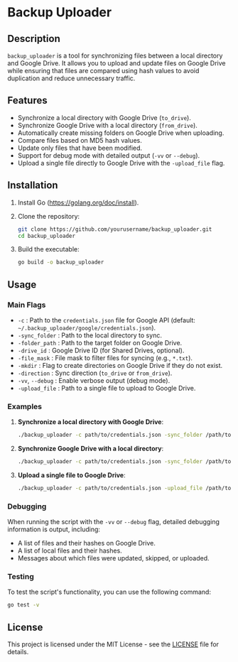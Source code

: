 
# Backup Uploader

## Description

`backup_uploader` is a tool for synchronizing files between a local directory and Google Drive. It allows you to upload and update files on Google Drive while ensuring that files are compared using hash values to avoid duplication and reduce unnecessary traffic.

## Features

- Synchronize a local directory with Google Drive (`to_drive`).
- Synchronize Google Drive with a local directory (`from_drive`).
- Automatically create missing folders on Google Drive when uploading.
- Compare files based on MD5 hash values.
- Update only files that have been modified.
- Support for debug mode with detailed output (`-vv` or `--debug`).
- Upload a single file directly to Google Drive with the `-upload_file` flag.

## Installation

1. Install Go (https://golang.org/doc/install).
2. Clone the repository:
   ```sh
   git clone https://github.com/yourusername/backup_uploader.git
   cd backup_uploader
   ```

3. Build the executable:
   ```sh
   go build -o backup_uploader
   ```

## Usage

### Main Flags

- `-c` : Path to the `credentials.json` file for Google API (default: `~/.backup_uploader/google/credentials.json`).
- `-sync_folder` : Path to the local directory to sync.
- `-folder_path` : Path to the target folder on Google Drive.
- `-drive_id` : Google Drive ID (for Shared Drives, optional).
- `-file_mask` : File mask to filter files for syncing (e.g., `*.txt`).
- `-mkdir` : Flag to create directories on Google Drive if they do not exist.
- `-direction` : Sync direction (`to_drive` or `from_drive`).
- `-vv`, `--debug` : Enable verbose output (debug mode).
- `-upload_file` : Path to a single file to upload to Google Drive.

### Examples

1. **Synchronize a local directory with Google Drive**:

   ```sh
   ./backup_uploader -c path/to/credentials.json -sync_folder /path/to/local/folder -folder_path "TargetFolder" -drive_id YOUR_DRIVE_ID -mkdir -direction to_drive -file_mask '*.txt' -vv
   ```

2. **Synchronize Google Drive with a local directory**:

   ```sh
   ./backup_uploader -c path/to/credentials.json -sync_folder /path/to/local/folder -folder_path "TargetFolder" -drive_id YOUR_DRIVE_ID -mkdir -direction from_drive -file_mask '*.txt' -vv
   ```

3. **Upload a single file to Google Drive**:

   ```sh
   ./backup_uploader -c path/to/credentials.json -upload_file /path/to/file.txt -folder_path "TargetFolder" -vv
   ```

### Debugging

When running the script with the `-vv` or `--debug` flag, detailed debugging information is output, including:

- A list of files and their hashes on Google Drive.
- A list of local files and their hashes.
- Messages about which files were updated, skipped, or uploaded.

### Testing

To test the script's functionality, you can use the following command:

```sh
go test -v
```

## License

This project is licensed under the MIT License - see the [LICENSE](LICENSE) file for details.
